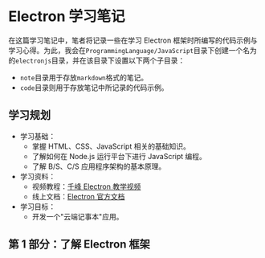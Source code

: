 # Electron 学习笔记

在这篇学习笔记中，笔者将记录一些在学习 Electron 框架时所编写的代码示例与学习心得。为此，我会在`ProgrammingLanguage/JavaScript`目录下创建一个名为的`electronjs`目录，并在该目录下设置以下两个子目录：

- `note`目录用于存放`markdown`格式的笔记。
- `code`目录则用于存放笔记中所记录的代码示例。

## 学习规划

- 学习基础：
  - 掌握 HTML、CSS、JavaScript 相关的基础知识。
  - 了解如何在 Node.js 运行平台下进行 JavaScript 编程。
  - 了解 B/S、C/S 应用程序架构的基本原理。
- 学习资料：
  - 视频教程：[千峰 Electron 教学视频](https://www.bilibili.com/video/BV1nE41117t3?p=1)
  - 线上文档：[Electron 官方文档](https://www.electronjs.org/docs)
- 学习目标：    
  - 开发一个"云端记事本"应用。

## 第 1 部分：了解 Electron 框架
